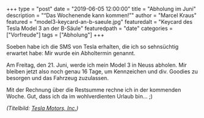 +++
type = "post"
date = "2019-06-05 12:00:00"
title = "Abholung im Juni"
description = "“Das Wochenende kann kommen!”"
author = "Marcel Kraus"
featured = "model3-keycard-an-b-saeule.jpg"
featuredalt = "Keycard des Tesla Model 3 an der B-Säule"
featuredpath = "date"
categories = ["Vorfreude"]
tags = ["Abholung"]
+++

Soeben habe ich die SMS von Tesla erhalten, die ich so sehnsüchtig erwartet habe: Mir wurde ein Abholtermin genannt.

Am Freitag, den 21. Juni, werde ich mein Model 3 in Neuss abholen. Mir bleiben jetzt also noch genau 16 Tage, um Kennzeichen und div. Goodies zu besorgen und das Fahrzeug zuzulassen.

Mit der Rechnung über die Restsumme rechne ich in der kommenden Woche. Gut, dass ich da im wohlverdienten Urlaub bin… ;)

*(Titelbild: [Tesla Motors, Inc.](https://www.tesla.com))*
